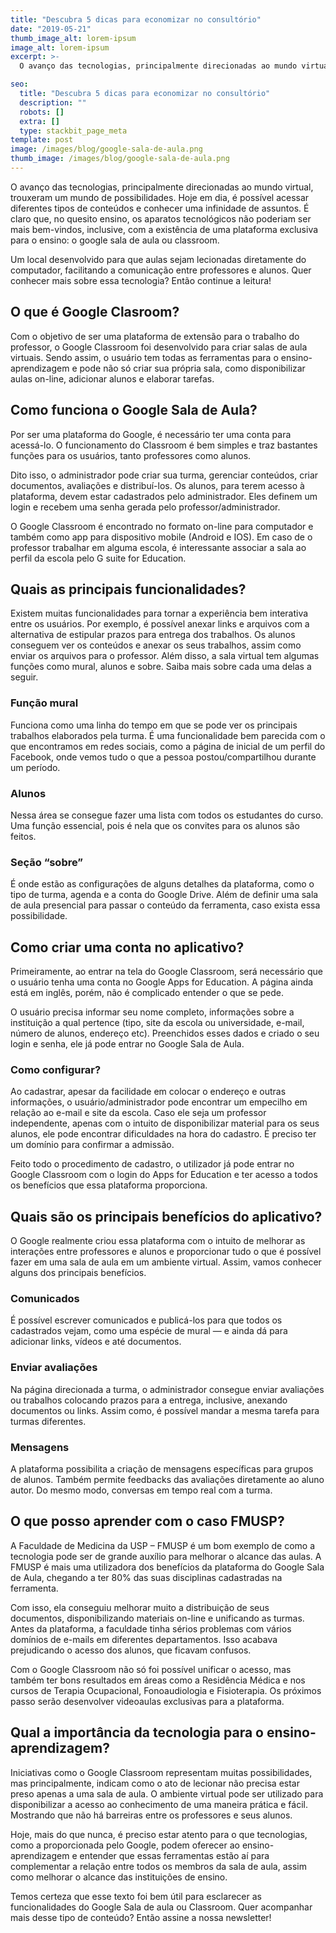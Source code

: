 ```yaml
---
title: "Descubra 5 dicas para economizar no consultório"
date: "2019-05-21"
thumb_image_alt: lorem-ipsum
image_alt: lorem-ipsum
excerpt: >-
  O avanço das tecnologias, principalmente direcionadas ao mundo virtual, trouxeram um mundo de possibilidades. Hoje em dia, é possível acessar diferentes tipos de conteúdos e conhecer uma infinidade de assuntos. É claro que, no quesito ensino, os aparatos tecnológicos não poderiam ser mais bem-vindos, inclusive, com a existência de uma plataforma exclusiva para o ensino: o google sala de aula ou classroom.

seo:
  title: "Descubra 5 dicas para economizar no consultório"
  description: ""
  robots: []
  extra: []
  type: stackbit_page_meta
template: post
image: /images/blog/google-sala-de-aula.png
thumb_image: /images/blog/google-sala-de-aula.png
---
```


O avanço das tecnologias, principalmente direcionadas ao mundo virtual, trouxeram um mundo de possibilidades. Hoje em dia, é possível acessar diferentes tipos de conteúdos e conhecer uma infinidade de assuntos. É claro que, no quesito ensino, os aparatos tecnológicos não poderiam ser mais bem-vindos, inclusive, com a existência de uma plataforma exclusiva para o ensino: o google sala de aula ou classroom.

Um local desenvolvido para que aulas sejam lecionadas diretamente do computador, facilitando a comunicação entre professores e alunos. Quer conhecer mais sobre essa tecnologia? Então continue a leitura!

## O que é Google Clasroom?

Com o objetivo de ser uma plataforma de extensão para o trabalho do professor, o Google Classroom foi desenvolvido para criar salas de aula virtuais. Sendo assim, o usuário tem todas as ferramentas para o ensino-aprendizagem e pode não só criar sua própria sala, como disponibilizar aulas on-line, adicionar alunos e elaborar tarefas.

## Como funciona o Google Sala de Aula?

Por ser uma plataforma do Google, é necessário ter uma conta para acessá-lo. O funcionamento do Classroom é bem simples e traz bastantes funções para os usuários, tanto professores como alunos.

Dito isso, o administrador pode criar sua turma, gerenciar conteúdos, criar documentos, avaliações e distribuí-los. Os alunos, para terem acesso à plataforma, devem estar cadastrados pelo administrador. Eles definem um login e recebem uma senha gerada pelo professor/administrador.

O Google Classroom é encontrado no formato on-line para computador e também como app para dispositivo mobile (Android e IOS). Em caso de o professor trabalhar em alguma escola, é interessante associar a sala ao perfil da escola pelo G suite for Education.

## Quais as principais funcionalidades?

Existem muitas funcionalidades para tornar a experiência bem interativa entre os usuários. Por exemplo, é possível anexar links e arquivos com a alternativa de estipular prazos para entrega dos trabalhos. Os alunos conseguem ver os conteúdos e anexar os seus trabalhos, assim como enviar os arquivos para o professor. Além disso, a sala virtual tem algumas funções como mural, alunos e sobre. Saiba mais sobre cada uma delas a seguir.

### Função mural

Funciona como uma linha do tempo em que se pode ver os principais trabalhos elaborados pela turma. É uma funcionalidade bem parecida com o que encontramos em redes sociais, como a página de inicial de um perfil do Facebook, onde vemos tudo o que a pessoa postou/compartilhou durante um período.

### Alunos

Nessa área se consegue fazer uma lista com todos os estudantes do curso. Uma função essencial, pois é nela que os convites para os alunos são feitos.

### Seção “sobre”

É onde estão as configurações de alguns detalhes da plataforma, como o tipo de turma, agenda e a conta do Google Drive. Além de definir uma sala de aula presencial para passar o conteúdo da ferramenta, caso exista essa possibilidade.

## Como criar uma conta no aplicativo?

Primeiramente, ao entrar na tela do Google Classroom, será necessário que o usuário tenha uma conta no Google Apps for Education. A página ainda está em inglês, porém, não é complicado entender o que se pede.

O usuário precisa informar seu nome completo, informações sobre a instituição a qual pertence (tipo, site da escola ou universidade, e-mail, número de alunos, endereço etc). Preenchidos esses dados e criado o seu login e senha, ele já pode entrar no Google Sala de Aula.

### Como configurar?

Ao cadastrar, apesar da facilidade em colocar o endereço e outras informações, o usuário/administrador pode encontrar um empecilho em relação ao e-mail e site da escola. Caso ele seja um professor independente, apenas com o intuito de disponibilizar material para os seus alunos, ele pode encontrar dificuldades na hora do cadastro. É preciso ter um domínio para confirmar a admissão.

Feito todo o procedimento de cadastro, o utilizador já pode entrar no Google Classroom com o login do Apps for Education e ter acesso a todos os benefícios que essa plataforma proporciona.

## Quais são os principais benefícios do aplicativo?

O Google realmente criou essa plataforma com o intuito de melhorar as interações entre professores e alunos e proporcionar tudo o que é possível fazer em uma sala de aula em um ambiente virtual. Assim, vamos conhecer alguns dos principais benefícios.

### Comunicados

É possível escrever comunicados e publicá-los para que todos os cadastrados vejam, como uma espécie de mural — e ainda dá para adicionar links, vídeos e até documentos.

### Enviar avaliações

Na página direcionada a turma, o administrador consegue enviar avaliações ou trabalhos colocando prazos para a entrega, inclusive, anexando documentos ou links. Assim como, é possível mandar a mesma tarefa para turmas diferentes.

### Mensagens

A plataforma possibilita a criação de mensagens específicas para grupos de alunos. Também permite feedbacks das avaliações diretamente ao aluno autor. Do mesmo modo, conversas em tempo real com a turma.

## O que posso aprender com o caso FMUSP?

A Faculdade de Medicina da USP – FMUSP é um bom exemplo de como a tecnologia pode ser de grande auxílio para melhorar o alcance das aulas. A FMUSP é mais uma utilizadora dos benefícios da plataforma do Google Sala de Aula, chegando a ter 80% das suas disciplinas cadastradas na ferramenta.

Com isso, ela conseguiu melhorar muito a distribuição de seus documentos, disponibilizando materiais on-line e unificando as turmas. Antes da plataforma, a faculdade tinha sérios problemas com vários domínios de e-mails em diferentes departamentos. Isso acabava prejudicando o acesso dos alunos, que ficavam confusos.

Com o Google Classroom não só foi possível unificar o acesso, mas também ter bons resultados em áreas como a Residência Médica e nos cursos de Terapia Ocupacional, Fonoaudiologia e Fisioterapia. Os próximos passo serão desenvolver videoaulas exclusivas para a plataforma.

## Qual a importância da tecnologia para o ensino-aprendizagem?

Iniciativas como o Google Classroom representam muitas possibilidades, mas principalmente, indicam como o ato de lecionar não precisa estar preso apenas a uma sala de aula. O ambiente virtual pode ser utilizado para disponibilizar a acesso ao conhecimento de uma maneira prática e fácil. Mostrando que não há barreiras entre os professores e seus alunos.

Hoje, mais do que nunca, é preciso estar atento para o que tecnologias, como a proporcionada pelo Google, podem oferecer ao ensino-aprendizagem e entender que essas ferramentas estão aí para complementar a relação entre todos os membros da sala de aula, assim como melhorar o alcance das instituições de ensino.

Temos certeza que esse texto foi bem útil para esclarecer as funcionalidades do Google Sala de aula ou Classroom. Quer acompanhar mais desse tipo de conteúdo? Então assine a nossa newsletter!

